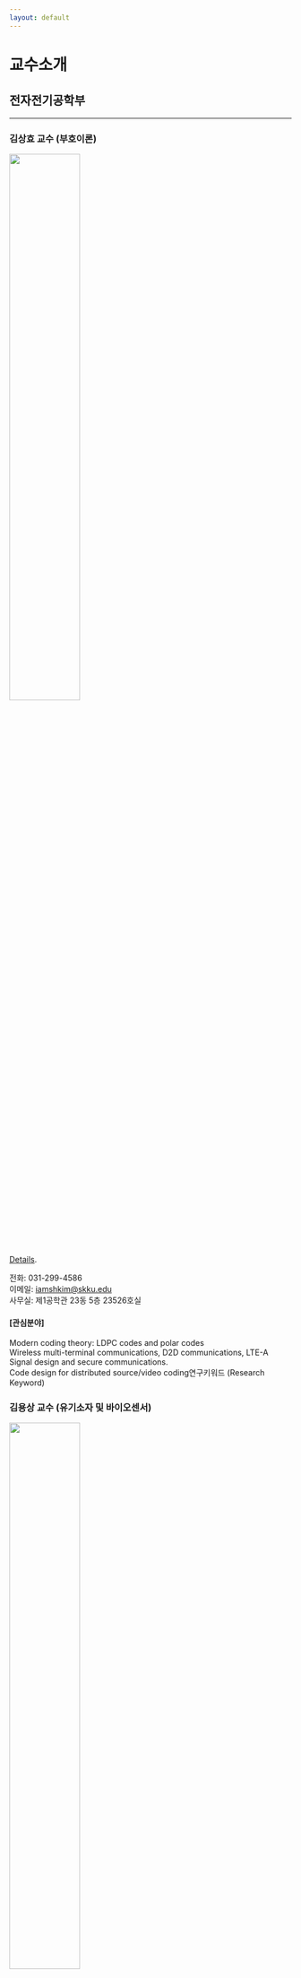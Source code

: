 ```yaml
---
layout: default
---
```


# 교수소개

## 전자전기공학부

---

### 김상효 **교수 (부호이론)** 

<img src="https://ice.skku.edu/_attach/professor/EGcvfBppaXBFCkuRshkm.jpg" width="50%" height="50%">

[Details](./another-page.html).

전화: 031-299-4586  
이메일: iamshkim@skku.edu  
사무실: 제1공학관 23동 5층 23526호실  

#### [관심분야]
Modern coding theory: LDPC codes and polar codes  
Wireless multi-terminal communications, D2D communications, LTE-A  
Signal design and secure communications.  
Code design for distributed source/video coding연구키워드 (Research Keyword)  


### 김용상 **교수 (유기소자 및 바이오센서)** 

<img src="https://ice.skku.edu/_attach/professor/QYhHrWCPFVHwXZclTtNj.jpg" width="50%" height="50%">

[Details](./another-page2.html).

전화: 031-299-4323  
이메일: yongsang@skku.edu  
사무실: 제1공학관 23동 2층 23208호실  

#### [관심분야]
Fabrication of oxide TFT and circuit design for OLED display panel 
Analysis for degradation mechanism of LTPS TFT for display panel 
Design and application of organic thin film transistors 
Design and fabrication of organic TFTs for use in memory devices 
Design and characterization of polymer / nanoparticles based solar cells 
Microfluidics (Lab-on-a-chip) for molecular biology, biochemistry, chemistry 
Electrochemical sensor 
